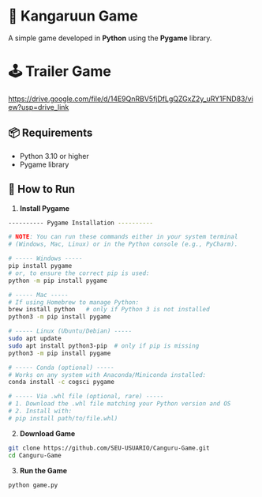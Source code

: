 # 🦘 Kangaruun Game

A simple game developed in **Python** using the **Pygame** library.

# 🕹️ Trailer Game
https://drive.google.com/file/d/14E9QnRBV5fjDfLgQZGxZ2y_uRY1FND83/view?usp=drive_link

## 📦 Requirements
- Python 3.10 or higher
- Pygame library

## 🚀 How to Run

1. **Install Pygame**  
  ```bash
---------- Pygame Installation ----------

# NOTE: You can run these commands either in your system terminal
# (Windows, Mac, Linux) or in the Python console (e.g., PyCharm).  

# ----- Windows -----
pip install pygame
# or, to ensure the correct pip is used:
python -m pip install pygame

# ----- Mac -----
# If using Homebrew to manage Python:
brew install python   # only if Python 3 is not installed
python3 -m pip install pygame

# ----- Linux (Ubuntu/Debian) -----
sudo apt update
sudo apt install python3-pip  # only if pip is missing
python3 -m pip install pygame

# ----- Conda (optional) -----
# Works on any system with Anaconda/Miniconda installed:
conda install -c cogsci pygame

# ----- Via .whl file (optional, rare) -----
# 1. Download the .whl file matching your Python version and OS
# 2. Install with:
# pip install path/to/file.whl)
  ```

2. **Download Game**  
 ```bash
git clone https://github.com/SEU-USUARIO/Canguru-Game.git
cd Canguru-Game
  ```

3. **Run the Game**
```bash
python game.py
